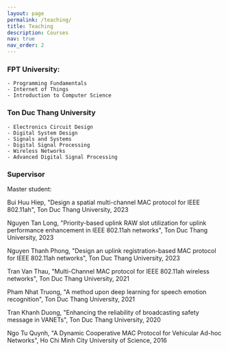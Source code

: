 ```yaml
---
layout: page
permalink: /teaching/
title: Teaching
description: Courses
nav: true
nav_order: 2
---
```


### FPT University:  

    - Programming Fundamentals  
    - Internet of Things  
    - Introduction to Computer Science  

### Ton Duc Thang University  

    - Electronics Circuit Design 
    - Digital System Design       
    - Signals and Systems  
    - Digital Signal Processing  
    - Wireless Networks  
    - Advanced Digital Signal Processing  
### Supervisor 
Master student:

Bui Huu Hiep, "Design a spatial multi-channel MAC protocol for IEEE 802.11ah", Ton Duc Thang University, 2023

Nguyen Tan Long, "Priority-based uplink RAW slot utilization for uplink performance enhancement in IEEE 802.11ah networks", Ton Duc Thang University, 2023

Nguyen Thanh Phong, "Design an uplink registration-based MAC protocol for IEEE 802.11ah networks", Ton Duc Thang University, 2023

Tran Van Thau, "Multi-Channel MAC protocol for IEEE 802.11ah wireless networks", Ton Duc Thang University, 2021

Pham Nhat Truong, "A method upon deep learning for speech emotion recognition", Ton Duc Thang University, 2021

Tran Khanh Duong, "Enhancing the reliability of broadcasting safety message in VANETs", Ton Duc Thang University, 2020 

Ngo Tu Quynh, "A Dynamic Cooperative MAC Protocol for Vehicular Ad-hoc Networks", Ho Chi Minh City University of Science, 2016 

<!-- For now, this page is assumed to be a static description of your courses. You can convert it to a collection similar to `_projects/` so that you can have a dedicated page for each course.

Organize your courses by years, topics, or universities, however you like! -->
